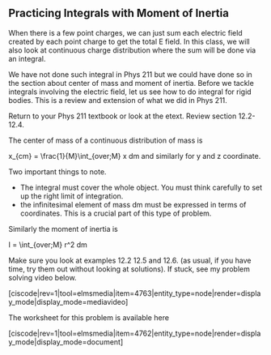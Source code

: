 ## Practicing Integrals with Moment of Inertia 

When there is a few point charges, we can just sum each electric field created by each point charge to get the total E field. In this class, we will also look at continuous charge distribution where the sum will be done via an integral. 

We have not done such integral in Phys 211 but we could have done so in the section about center of mass and moment of inertia. Before we tackle integrals involving the electric field, let us see how to do integral for rigid bodies. This is a review and extension of what we did in Phys 211. 

<stop-note title="Read Knight 4ed" icon="stopnoteicons:book-icon">
<span slot="message">Return to your Phys 211 textbook or look at the etext. Review section 12.2-12.4.</span>
</stop-note>

The center of mass of a continuous distribution of mass is 

<lrn-math> x_{cm} = \frac{1}{M}\int_{over\;M} x dm </lrn-math>
and similarly for y and z coordinate. 

Two important things to note. 

* The integral must cover the whole object. You must think carefully to set up the right limit of integration. 
* the infinitesimal element of mass dm must be expressed in terms of coordinates. This is a crucial part of this type of problem. 

Similarly the moment of inertia is 

<lrn-math> I = \int_{over\;M} r^2 dm </lrn-math>

Make sure you look at examples 12.2 12.5 and 12.6. (as usual, if you have time, try them out without looking at solutions). If stuck, see my problem solving video below. 

[ciscode|rev=1|tool=elmsmedia|item=4763|entity_type=node|render=display_mode|display_mode=mediavideo]

The worksheet for this problem is available here 

[ciscode|rev=1|tool=elmsmedia|item=4762|entity_type=node|render=display_mode|display_mode=document]